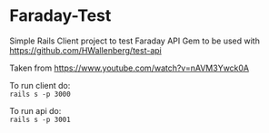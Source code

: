# Faraday-Test
Simple Rails Client project to test Faraday API Gem to be used with https://github.com/HWallenberg/test-api

Taken from https://www.youtube.com/watch?v=nAVM3Ywck0A 

To run client do:
<br>  ```rails s -p 3000```

To run api do:
<br>  ```rails s -p 3001```
